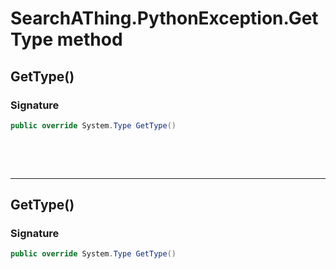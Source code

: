 # SearchAThing.PythonException.GetType method
## GetType()
### Signature
```csharp
public override System.Type GetType()
```

<p>&nbsp;</p>
<p>&nbsp;</p>
<hr/>

## GetType()
### Signature
```csharp
public override System.Type GetType()
```

